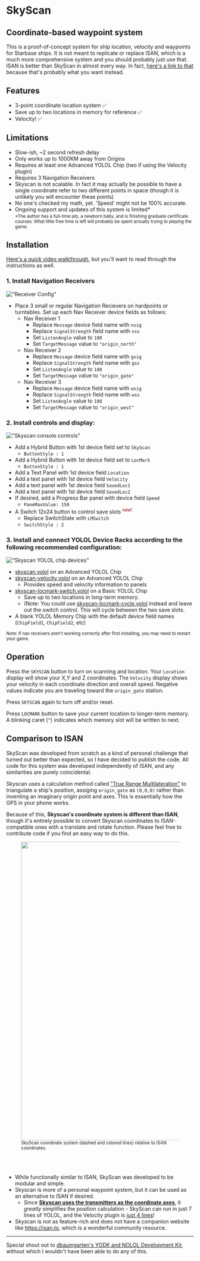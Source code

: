 # SkyScan
## Coordinate-based waypoint system
This is a proof-of-concept system for ship location, velocity and waypoints for Starbase ships. It is not meant to replicate or replace ISAN, which is a much more comprehensive system and you should probably just use that. ISAN is better than SkyScan in almost every way. In fact, [here's a link to that](https://github.com/Collective-SB/ISAN) because that's probably what you want instead. 

## Features
- 3-point coordinate location system ✅
- Save up to two locations in memory for reference ✅
- Velocity! ✅

## Limitations
- Slow-ish, ~2 second refresh delay
- Only works up to 1000KM away from Origins
- Requires at least one Advanced YOLOL Chip (two if using the Velocity plugin)
- Requires 3 Navigation Receivers
- Skyscan is not scalable. In fact it may actually be possible to have a single coordinate refer to two different points in space (though it is unlikely you will encounter these points)
- No one's checked my math, yet. 'Speed' might not be 100% accurate.
- Ongoing support and updates of this system is limited* <br><small>*The author has a full-time job, a newborn baby, and is finishing graduate certificate courses. What little free time is left will probably be spent actually trying to playing the game.</small>

## Installation
[Here's a quick video walkthrough](https://youtu.be/FotnVAZBSXs), but you'll want to read through the instructions as well.

### 1. Install Navigation Receivers
!["Receiver Config"](img/receiver-config.png)
- Place 3 small or regular Navigation Recievers on hardpoints or turntables. Set up each Nav Receiver device fields as follows:
    - Nav Receiver 1
        - Replace `Message` device field name with `nsig`  
        - Replace `SignalStrength` field name with `nss`
        - Set `ListenAngle` value to `180`
        - Set `TargetMessage` value to `"origin_north"`
    - Nav Receiver 2
        - Replace `Message` device field name with `gsig`  
        - Replace `SignalStrength` field name with `gss`
        - Set `ListenAngle` value to `180`
        - Set `TargetMessage` value to `"origin_gate"`
    - Nav Receiver 3
        - Replace `Message` device field name with `wsig`  
        - Replace `SignalStrength` field name with `wss`
        - Set `ListenAngle` value to `180`
        - Set `TargetMessage` value to `"origin_west"`

### 2. Install controls and display:
!["Skyscan console controls"](img/console-controls.png)
- Add a Hybrid Button with 1st device field set to `SkyScan`
    - `ButtonStyle : 1`
- Add a Hybrid Button with 1st device field set to `LocMark`
    - `ButtonStyle : 1`
- Add a Text Panel with 1st device field `Location`
- Add a text panel with 1st device field `Velocity`
- Add a text panel with 1st device field `SavedLoc1`
- Add a text panel with 1st device field `SavedLoc2`
- If desired, add a Progress Bar panel with device field `Speed`
    - `PaneMaxValue: 150`
- A Switch 12x24 button to control save slots <sup style="color:darkred">new!</sup>
    - Replace SwitchState with `LMSwitch`
    - `SwitchStyle : 2`

### 3. Install and connect YOLOL Device Racks according to the following recommended configuration:
!["Skyscan YOLOL chip devices"](img/YOLOL-chips-config.png)
- [skyscan.yolol](/skyscan.yolol) on an Advanced YOLOL Chip
- [skyscan-velocity.yolol](Velocity/skyscan-velocity.yolol) on an Advanced YOLOL Chip
    - Provides speed and velocity information to panels
- [skyscan-locmark-switch.yolol](LocationMark/skyscan-locmark-switch.yolol) on a Basic YOLOL Chip
    - Save up to two locations in long-term memory.
    - (Note: You could use [skyscan-locmark-cycle.yolol](LocationMark/skyscan-locmark-cycle.yolol) instead and leave out the switch control. This will cycle between the two save slots.
- A blank YOLOL Memory Chip with the default device field names (`ChipField1`, `ChipField2`, etc)


<small>Note: if nav receivers aren't working correctly after first installing, you may need to restart your game.</small>

## Operation
Press the `SKYSCAN` button to turn on scanning and location. Your `Location` display will show your X,Y and Z coordinates. The `Velocity` display shows your velocity in each coordinate direction and overall speed. Negative values indicate you are traveling toward the `origin_gate` station.

Press `SKYSCAN` again to turn off and/or reset.

Press `LOCMARK` button to save your current location to longer-term memory. A blinking caret (`^`) indicates which memory slot will be written to next.


## Comparison to ISAN

SkyScan was developed from scratch as a kind of personal challenge that turned out better than expected, so I have decided to publish the code. All code for this system was developed independently of ISAN, and any similarities are purely coincidental.

Skyscan uses a calculation method called ["True Range Multilateration"](https://en.wikipedia.org/wiki/True-range_multilateration) to triangulate a ship's position, assiging `origin_gate` as `(0,0,0)` rather than inventing an imaginary origin point and axes. This is essentially how the GPS in your phone works. 

Because of this, **Skyscan's coordinate system is different than ISAN**, though it's entirely possible to convert Skyscan coordinates to ISAN-compatible ones with a translate and rotate function. Please feel free to contribute code if you find an easy way to do this. 
<figure>
    <img src="img/Skyscan-vs-ISAN-axes.png" width=800></img>
    <figcaption><small>SkyScan coordinate system (dashed and colored lines) relative to ISAN coordinates.</small></figcaption>
</figure><br><br>

- While functionally similar to ISAN, SkyScan was developed to be modular and simple. 
- Skyscan is more of a personal waypoint system, but it can be used as an alternative to ISAN if desired. 
    - Since [**Skyscan uses the transmitters as the coordinate axes**](img/Skyscan-vs-ISAN-axes.png), it _greatly_ simplifies the position calculation - SkyScan can run in just 7 lines of YOLOL, and the Velocity plugin is [just 4 lines](Velocity/skyscan-velocity.yolol)!
- Skyscan is not as feature-rich and does not have a companion website like https://isan.to, which is a wonderful community resource. 

<hr/>


Special shout out to [dbaumgarten's YODK and NOLOL Development Kit](https://github.com/dbaumgarten/yodk), without which I wouldn't have been able to do any of this.